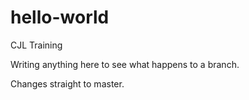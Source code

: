 # hello-world
CJL Training

Writing anything here to see what happens to a branch.

Changes straight to master.

